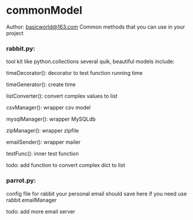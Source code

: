 # commonModel
Author: basicworld@163.com
Common methods that you can use in your project

### rabbit.py:
tool kit like python.collections
several quik, beautiful models include:

timeDecorator(): decorator to test function running time

timeGenerator(): create time

listConverter(): convert complex values to list

csvManager(): wrapper csv model

mysqlManager(): wrapper MySQLdb

zipManager(): wrapper zipfile

emailSender(): wrapper mailer

testFunc(): inner test function

todo: add function to convert complex dict to list

### parrot.py:
config file for rabbit
your personal email should save here if you need use rabbit.emailManager

todo: add more email server